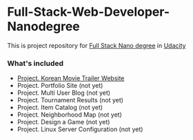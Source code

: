 # Full-Stack-Web-Developer-Nanodegree
This is project repository for [Full Stack Nano degree](https://www.udacity.com/course/full-stack-web-developer-nanodegree--nd004) in [Udacity](https://www.udacity.com/)

### What's included
- [Project. Korean Movie Trailer Website]()
- Project. Portfolio Site (not yet)
- Project. Multi User Blog (not yet)
- Project. Tournament Results (not yet)
- Project. Item Catalog (not yet)
- Project. Neighborhood Map (not yet)
- Project. Design a Game (not yet)
- Project. Linux Server Configuration (not yet)